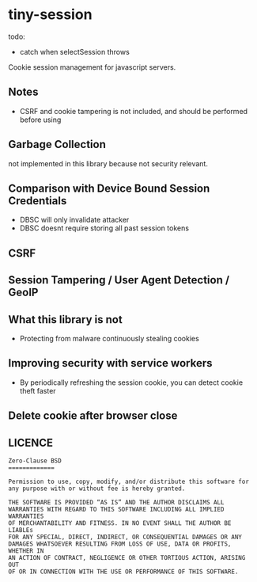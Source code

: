 # tiny-session

todo:
- catch when selectSession throws

Cookie session management for javascript servers.

## Notes

- CSRF and cookie tampering is not included, and should be performed before using

## Garbage Collection
not implemented in this library because not security relevant.     

## Comparison with Device Bound Session Credentials

- DBSC will only invalidate attacker
- DBSC doesnt require storing all past session tokens

## CSRF

## Session Tampering / User Agent Detection / GeoIP

## What this library is not

- Protecting from malware continuously stealing cookies 

## Improving security with service workers

- By periodically refreshing the session cookie, you can detect cookie theft faster

## Delete cookie after browser close

## LICENCE

```
Zero-Clause BSD
=============

Permission to use, copy, modify, and/or distribute this software for
any purpose with or without fee is hereby granted.

THE SOFTWARE IS PROVIDED “AS IS” AND THE AUTHOR DISCLAIMS ALL
WARRANTIES WITH REGARD TO THIS SOFTWARE INCLUDING ALL IMPLIED WARRANTIES
OF MERCHANTABILITY AND FITNESS. IN NO EVENT SHALL THE AUTHOR BE LIABLEs
FOR ANY SPECIAL, DIRECT, INDIRECT, OR CONSEQUENTIAL DAMAGES OR ANY
DAMAGES WHATSOEVER RESULTING FROM LOSS OF USE, DATA OR PROFITS, WHETHER IN
AN ACTION OF CONTRACT, NEGLIGENCE OR OTHER TORTIOUS ACTION, ARISING OUT
OF OR IN CONNECTION WITH THE USE OR PERFORMANCE OF THIS SOFTWARE.
```
